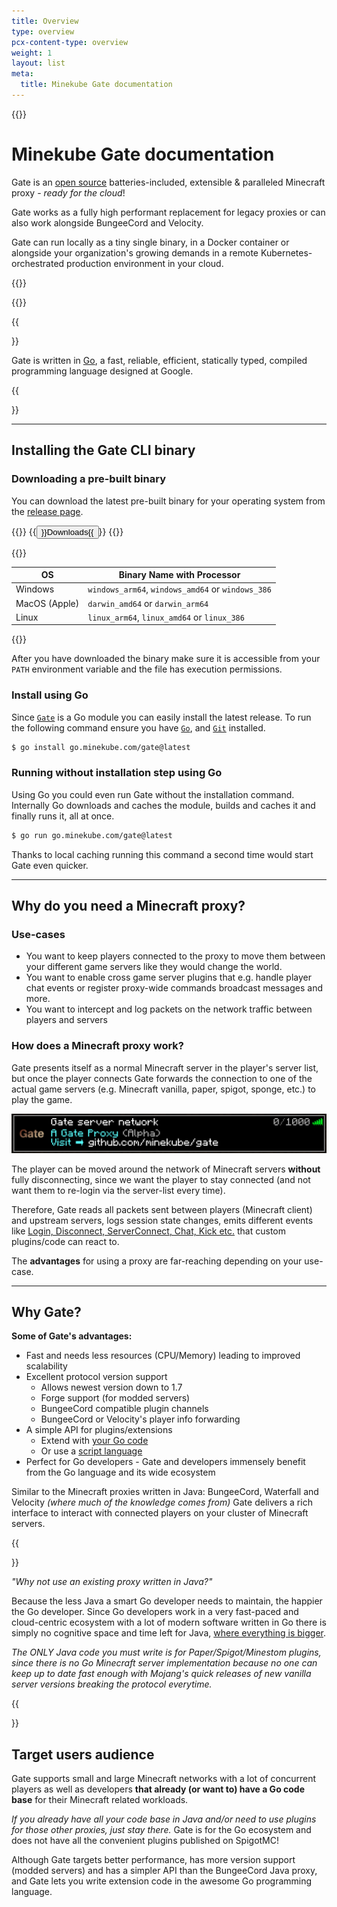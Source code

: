 ```yaml
---
title: Overview
type: overview
pcx-content-type: overview
weight: 1
layout: list
meta:
  title: Minekube Gate documentation
---
```


{{<content-column>}}

# Minekube Gate documentation

Gate is an [open source](https://github.com/minekube/gate) batteries-included,
extensible & paralleled Minecraft proxy - _ready for the cloud_!

Gate works as a fully high performant replacement for legacy proxies or
can also work alongside BungeeCord and Velocity.

Gate can run locally as a tiny single binary, in a Docker container or
alongside your organization's growing demands in a remote Kubernetes-orchestrated
production environment in your cloud.


{{<button-group>}}

[//]: # (  {{<button type="primary" href="/gate/get-started/guide">}}Get started{{</button>}})

[//]: # (  {{<button type="secondary" href="/gate/tutorials">}}View the tutorials{{</button>}})
{{</button-group>}}

{{<Aside type="note" header="Developers Note">}}

Gate is written in [Go](https://go.dev/),
a fast, reliable, efficient, statically typed, compiled programming language designed at Google.

{{</Aside>}}

***

## Installing the Gate CLI binary

### Downloading a pre-built binary

You can download the latest pre-built binary for your operating system from the [release page](https://github.com/minekube/gate/releases).

{{<button-group>}}
{{<button type="primary" href="https://github.com/minekube/gate/releases">}}Downloads{{</button>}}
{{</button-group>}}

{{<table-wrap>}}

| OS            | Binary Name with Processor                        |
|---------------|---------------------------------------------------|
| Windows       | `windows_arm64`, `windows_amd64` or `windows_386` |
| MacOS (Apple) | `darwin_amd64` or `darwin_arm64`                  |
| Linux         | `linux_arm64`, `linux_amd64` or `linux_386`       |

{{</table-wrap>}}

After you have downloaded the binary make sure it is accessible from your `PATH` environment variable
and the file has execution permissions.

### Install using Go

Since [`Gate`](https://github.com/minekube/gate) is a Go module you can easily install the latest release.
To run the following command ensure you have [`Go`](https://go.dev/doc/install), and [`Git`](https://www.atlassian.com/git/tutorials/install-git) installed.

```sh
$ go install go.minekube.com/gate@latest
```

### Running without installation step using Go

Using Go you could even run Gate without the installation command.
Internally Go downloads and caches the module, builds and caches it and finally runs it,
all at once.
```sh
$ go run go.minekube.com/gate@latest
```

Thanks to local caching running this command a second time would start Gate even quicker.

***

## Why do you need a Minecraft proxy?

### Use-cases

* You want to keep players connected to the proxy to move them between your different game servers like they would change the world.
* You want to enable cross game server plugins that e.g. handle player chat events or register proxy-wide commands
  broadcast messages and more.
* You want to intercept and log packets on the network traffic between players and servers

### How does a Minecraft proxy work?

Gate presents itself as a normal Minecraft server in the player's server list,
but once the player connects Gate forwards the connection to one of the actual
game servers (e.g. Minecraft vanilla, paper, spigot, sponge, etc.) to play the game.

![server list ping](media/server-list.png)

The player can be moved around the network of Minecraft servers **without**
fully disconnecting, since we want the player to stay connected (and not want
them to re-login via the server-list every time).

Therefore, Gate reads all packets sent between players (Minecraft client) and
upstream servers, logs session state changes, emits different events like
[Login, Disconnect, ServerConnect, Chat, Kick etc.](https://github.com/minekube/gate/blob/master/pkg/proxy/events.go)
that custom plugins/code can react to.

The **advantages** for using a proxy are far-reaching depending on your use-case.

***

## Why Gate?

**Some of Gate's advantages:**

- Fast and needs less resources (CPU/Memory) leading to improved scalability
- Excellent protocol version support
  - Allows newest version down to 1.7
  - Forge support (for modded servers)
  - BungeeCord compatible plugin channels
  - BungeeCord or Velocity's player info forwarding
- A simple API for plugins/extensions
  - Extend with [your Go code](https://github.com/minekube/gate/tree/master/examples/extend/simple-proxy)
  - Or use a [script language](https://github.com/minekube/gate/issues/9)
- Perfect for Go developers - Gate and developers immensely benefit from the Go language and its wide ecosystem

Similar to the Minecraft proxies written in Java: BungeeCord, Waterfall and Velocity
_(where much of the knowledge comes from)_
Gate delivers a rich interface to interact with connected players
on your cluster of Minecraft servers.

{{<Aside type="note" header="Before you may ask:">}}

_"Why not use an existing proxy written in Java?"_

Because the less Java a smart Go developer needs to maintain, the happier the Go developer.
Since Go developers work in a very fast-paced and cloud-centric ecosystem with a lot of modern
software written in Go there is simply no cognitive space and time left for Java, [where
everything is bigger](https://youtu.be/PAAkCSZUG1c?t=317).

_The ONLY Java code you must write is for Paper/Spigot/Minestom plugins,
since there is no Go Minecraft server implementation because
no one can keep up to date fast enough with Mojang's quick releases
of new vanilla server versions breaking the protocol everytime._

{{</Aside>}}

## Target users audience
Gate supports small and large Minecraft networks with a lot of concurrent players
as well as developers **that already (or want to) have a Go code base**
for their Minecraft related workloads.

_If you already have all your code base in Java and/or need to
use plugins for those other proxies, just stay there._
Gate is for the Go ecosystem and does not have all the convenient
plugins published on SpigotMC!

Although Gate targets better performance, has more version support
(modded servers) and has a simpler API than the BungeeCord Java proxy,
and Gate lets you write extension code in the awesome Go programming language.
